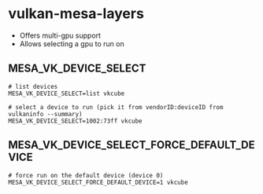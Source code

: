 # vulkan-mesa-layers

- Offers multi-gpu support
- Allows selecting a gpu to run on

## MESA_VK_DEVICE_SELECT

```shell
# list devices
MESA_VK_DEVICE_SELECT=list vkcube

# select a device to run (pick it from vendorID:deviceID from vulkaninfo --summary)
MESA_VK_DEVICE_SELECT=1002:73ff vkcube
```

## MESA_VK_DEVICE_SELECT_FORCE_DEFAULT_DEVICE

```shell
# force run on the default device (device 0)
MESA_VK_DEVICE_SELECT_FORCE_DEFAULT_DEVICE=1 vkcube
```
